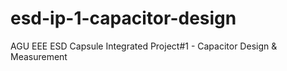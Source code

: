 # esd-ip-1-capacitor-design
AGU EEE ESD Capsule Integrated Project#1 - Capacitor Design &amp; Measurement
